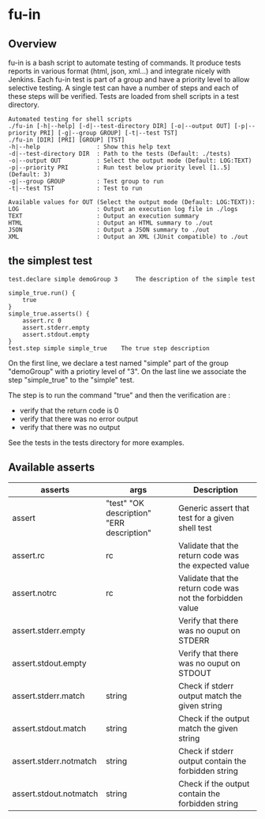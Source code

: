 # fu-in
## Overview
fu-in is a bash script to automate testing of commands. It produce tests reports in various format (html, json, xml...) and integrate nicely with Jenkins.
Each fu-in test is part of a group and have a priority level to allow selective testing.
A single test can have a number of steps and each of these steps will be verified.
Tests are loaded from shell scripts in a test directory.

```
Automated testing for shell scripts
./fu-in [-h|--help] [-d|--test-directory DIR] [-o|--output OUT] [-p|--priority PRI] [-g|--group GROUP] [-t|--test TST]
./fu-in [DIR] [PRI] [GROUP] [TST]
-h|--help                : Show this help text
-d|--test-directory DIR  : Path to the tests (Default: ./tests)
-o|--output OUT          : Select the output mode (Default: LOG:TEXT)
-p|--priority PRI        : Run test below priority level [1..5] (Default: 3)
-g|--group GROUP         : Test group to run
-t|--test TST            : Test to run

Available values for OUT (Select the output mode (Default: LOG:TEXT)):
LOG                      : Output an execution log file in ./logs
TEXT                     : Output an execution summary
HTML                     : Output an HTML summary to ./out
JSON                     : Output a JSON summary to ./out
XML                      : Output an XML (JUnit compatible) to ./out
```

## the simplest test

```
test.declare simple demoGroup 3  	The description of the simple test

simple_true.run() {
	true
}
simple_true.asserts() {
	assert.rc 0
	assert.stderr.empty
	assert.stdout.empty
}
test.step simple simple_true	The true step description
```
On the first line, we declare a test named "simple" part of the group "demoGroup" with a priotiry level of "3".
On the last line we associate the step "simple_true" to the "simple" test.

The step is to run the command "true" and then the verification are :
- verify that the return code is 0
- verify that there was no error output
- verify that there was no output

See the tests in the tests directory for more examples.

## Available asserts

| asserts | args | Description |
| --- | --- | --- |
| assert | "test" "OK description" "ERR description" | Generic assert that test for a given shell test |
| assert.rc | rc | Validate that the return code was the expected value |
| assert.notrc | rc | Validate that the return code was not the forbidden value |
| assert.stderr.empty |  | Verify that there was no ouput on STDERR |
| assert.stdout.empty |  | Verify that there was no ouput on STDOUT |
| assert.stderr.match | string | Check if stderr output match the given string |
| assert.stdout.match | string | Check if the output match the given string |
| assert.stderr.notmatch | string | Check if stderr output contain the forbidden string |
| assert.stdout.notmatch | string | Check if the output contain the forbidden string |

